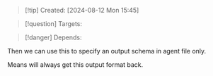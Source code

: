 
>[!tip] Created: [2024-08-12 Mon 15:45]

>[!question] Targets: 

>[!danger] Depends: 

Then we can use this to specify an output schema in agent file only.

Means will always get this output format back.